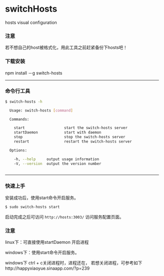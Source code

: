 # switchHosts
hosts visual configuration

### 注意
若不想自己的host被格式化，用此工具之前赶紧备份下hosts吧！

### 下载安装

npm install －g switch-hosts

---

### 命令行工具

```bash
$ switch-hosts -h

  Usage: switch-hosts [command]

  Commands:

    start                  start the switch-hosts server
    startDaemon            start with daemon
    stop                   stop the switch-hosts server
    restart                restart the switch-hosts server

  Options:

    -h, --help     output usage information
    -V, --version  output the version number
    
```

---

### 快速上手

安装成功后，使用start命令开启服务。

```bash
$ sudo switch-hosts start
```
启动完成之后可访问 `http://hosts:3003/` 访问服务配置页面。

### 注意 

linux下：可直接使用startDaemon 开启进程

windows下：使用start命令开启服务。

windows下 ctrl + c关闭进程时，进程还在，
若想关闭进程，可参考如下http://happyxiaoyue.sinaapp.com/?p=239



